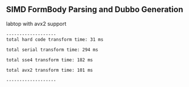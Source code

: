 ## SIMD FormBody Parsing and Dubbo Generation

labtop with avx2 support

```
-------------------
total hard code transform time: 31 ms

total serial transform time: 294 ms

total sse4 transform time: 182 ms

total avx2 transform time: 101 ms

-------------------
```